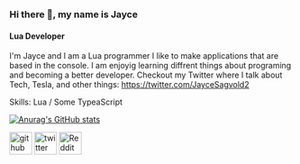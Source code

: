 ### Hi there 👋, my name is Jayce
#### Lua Developer

I'm Jayce and I am a Lua programmer I like to make applications that are based in the console. I am enjoyig learning diffrent things about programing and becoming a better developer. Checkout my Twitter where I talk about Tech, Tesla, and other things: https://twitter.com/JayceSagvold2

Skills: Lua / Some TypeaScript

[![Anurag's GitHub stats](https://github-readme-stats.vercel.app/api?username=jSagvold28)](https://github.com/anuraghazra/github-readme-stats)


[<img src='https://cdn.jsdelivr.net/npm/simple-icons@3.0.1/icons/github.svg' alt='github' height='40'>](https://github.com/jSagvold28)  [<img src='https://cdn.jsdelivr.net/npm/simple-icons@3.0.1/icons/twitter.svg' alt='twitter' height='40'>](https://twitter.com/jaycesagvold2)  [<img src='https://cdn.jsdelivr.net/npm/simple-icons@3.0.1/icons/reddit.svg' alt='Reddit' height='40'>](https://www.reddit.com/user/TECH102020)  

